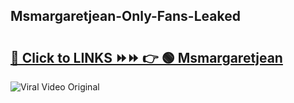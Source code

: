 
 ## Msmargaretjean-Only-Fans-Leaked

# <h2><a href="https://clipsfans.com/Msmargaretjean&ref=git">🔗 Click to LINKS ⏩⏩ 👉 🟢 Msmargaretjean </a></h2>

<a href="https://clipsfans.com/Msmargaretjean&ref=git" rel="nofollow" data-target="animated-image.originalLink"><img src="https://i.ibb.co.com/xMMVF88/686577567.gif" alt="Viral Video Original" style="max-width: 100%; display: inline-block;" data-target="animated-image.originalImage"></a>
